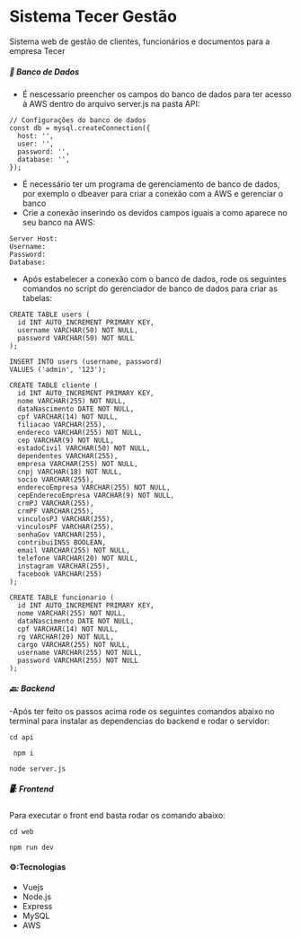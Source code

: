 # Sistema Tecer Gestão

Sistema web de gestão de clientes, funcionários e documentos para a empresa Tecer

##### :game_die: Banco de Dados

- É nescessario preencher os campos do banco de dados para ter acesso à AWS dentro do arquivo server.js na pasta API:

```shell
// Configurações do banco de dados
const db = mysql.createConnection({
  host: '',
  user: '',
  password: '',
  database: '',
});
```

- É necessário ter um programa de gerenciamento de banco de dados, por exemplo o dbeaver para criar a conexão com a AWS e gerenciar o banco
- Crie a conexão inserindo os devidos campos iguais a como aparece no seu banco na AWS:
```shell
Server Host:
Username:
Password:
Database:
```

- Após estabelecer a conexão com o banco de dados, rode os seguintes comandos no script do gerenciador de banco de dados para criar as tabelas:
```shell
CREATE TABLE users (
  id INT AUTO_INCREMENT PRIMARY KEY,
  username VARCHAR(50) NOT NULL,
  password VARCHAR(50) NOT NULL
);

INSERT INTO users (username, password)
VALUES ('admin', '123');

CREATE TABLE cliente (
  id INT AUTO_INCREMENT PRIMARY KEY,
  nome VARCHAR(255) NOT NULL,
  dataNascimento DATE NOT NULL,
  cpf VARCHAR(14) NOT NULL,
  filiacao VARCHAR(255),
  endereco VARCHAR(255) NOT NULL,
  cep VARCHAR(9) NOT NULL,
  estadoCivil VARCHAR(50) NOT NULL,
  dependentes VARCHAR(255),
  empresa VARCHAR(255) NOT NULL,
  cnpj VARCHAR(18) NOT NULL,
  socio VARCHAR(255),
  enderecoEmpresa VARCHAR(255) NOT NULL,
  cepEnderecoEmpresa VARCHAR(9) NOT NULL,
  crmPJ VARCHAR(255),
  crmPF VARCHAR(255),
  vinculosPJ VARCHAR(255),
  vinculosPF VARCHAR(255),
  senhaGov VARCHAR(255),
  contribuiINSS BOOLEAN,
  email VARCHAR(255) NOT NULL,
  telefone VARCHAR(20) NOT NULL,
  instagram VARCHAR(255),
  facebook VARCHAR(255)
);

CREATE TABLE funcionario (
  id INT AUTO_INCREMENT PRIMARY KEY,
  nome VARCHAR(255) NOT NULL,
  dataNascimento DATE NOT NULL,
  cpf VARCHAR(14) NOT NULL,
  rg VARCHAR(20) NOT NULL,
  cargo VARCHAR(255) NOT NULL,
  username VARCHAR(255) NOT NULL,
  password VARCHAR(255) NOT NULL
);

```

##### 🔙: Backend

-Após ter feito os passos acima rode os seguintes comandos abaixo no terminal para instalar as dependencias do backend e rodar o servidor:

```shell
cd api
```

```shell
 npm i
```

```shell
node server.js
```

##### 🖥️: Frontend

Para executar o front end basta rodar os comando abaixo:

```shell
cd web
```

```shell
npm run dev
```

#### ⚙️:Tecnologias

- Vuejs
- Node.js
- Express
- MySQL
- AWS
